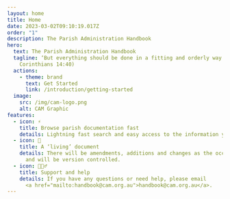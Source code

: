 ```yaml
---
layout: home
title: Home
date: 2023-03-02T09:10:19.017Z
order: "1"
description: The Parish Administration Handbook
hero:
  text: The Parish Administration Handbook
  tagline: ‘But everything should be done in a fitting and orderly way.’ (1
    Corinthians 14:40)
  actions:
    - theme: brand
      text: Get Started
      link: /introduction/getting-started
  image:
    src: /img/cam-logo.png
    alt: CAM Graphic
features:
  - icon: ⚡️
    title: Browse parish documentation fast
    details: Lightning fast search and easy access to the information your parish needs.
  - icon: 📝
    title: A ‘living’ document
    details: There will be amendments, additions and changes as the occasion demands
      and will be version controlled.
  - icon: 🙋🏻‍♂️
    title: Support and help
    details: If you have any questions or need help, please email
      <a href="mailto:handbook@cam.org.au">handbook@cam.org.au</a>.
---
```


<script setup>
  if (window.netlifyIdentity) {
    window.netlifyIdentity.on("init", user => {
      if (!user) {
        window.netlifyIdentity.on("login", () => {
          document.location.href = "/admin/";
        });
      }
    });
  }
</script>
